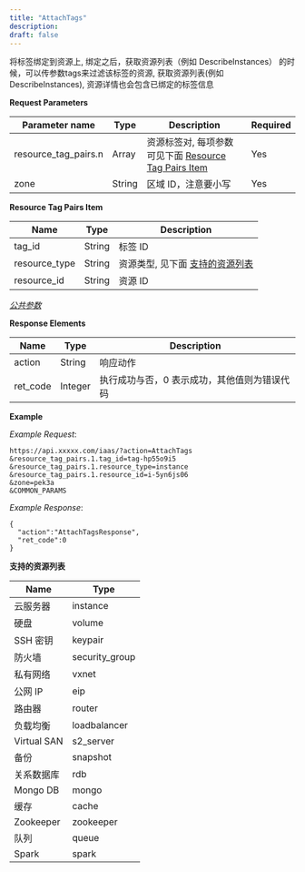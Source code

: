 ```yaml
---
title: "AttachTags"
description: 
draft: false
---
```




将标签绑定到资源上, 绑定之后，获取资源列表（例如 DescribeInstances） 的时候，可以传参数tags来过滤该标签的资源, 获取资源列表(例如DescribeInstances), 资源详情也会包含已绑定的标签信息

**Request Parameters**

| Parameter name | Type | Description | Required |
| --- | --- | --- | --- |
| resource_tag_pairs.n | Array | 资源标签对, 每项参数可见下面 [Resource Tag Pairs Item](#resource-tag-pairs-item) | Yes |
| zone | String | 区域 ID，注意要小写 | Yes |

**Resource Tag Pairs Item**

| Name | Type | Description |
| --- | --- | --- |
| tag_id | String | 标签 ID |
| resource_type | String | 资源类型, 见下面 [支持的资源列表](#id1) |
| resource_id | String | 资源 ID |

[_公共参数_](../../../parameters/)

**Response Elements**

| Name | Type | Description |
| --- | --- | --- |
| action | String | 响应动作 |
| ret_code | Integer | 执行成功与否，0 表示成功，其他值则为错误代码 |

**Example**

_Example Request_:

```
https://api.xxxxx.com/iaas/?action=AttachTags
&resource_tag_pairs.1.tag_id=tag-hp55o9i5
&resource_tag_pairs.1.resource_type=instance
&resource_tag_pairs.1.resource_id=i-5yn6js06
&zone=pek3a
&COMMON_PARAMS
```

_Example Response_:

```
{
  "action":"AttachTagsResponse",
  "ret_code":0
}
```

**支持的资源列表**

| Name | Type |
| --- | --- |
| 云服务器 | instance |
| 硬盘 | volume |
| SSH 密钥 | keypair |
| 防火墙 | security_group |
| 私有网络 | vxnet |
| 公网 IP | eip |
| 路由器 | router |
| 负载均衡 | loadbalancer |
| Virtual SAN | s2_server |
| 备份 | snapshot |
| 关系数据库 | rdb |
| Mongo DB | mongo |
| 缓存 | cache |
| Zookeeper | zookeeper |
| 队列 | queue |
| Spark | spark |
